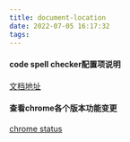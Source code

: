 ```yaml
---
title: document-location
date: 2022-07-05 16:17:32
tags:
---
```


#### code spell checker配置项说明
[文档地址](https://streetsidesoftware.com/vscode-spell-checker/docs/configuration/#code-spell-checker)

#### 查看chrome各个版本功能变更
[chrome status](https://chromestatus.com/features)


